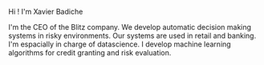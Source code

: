 Hi ! I'm Xavier Badiche

I'm the CEO of the Blitz company. We develop automatic decision making systems in risky environments. Our systems are used in retail and banking.
I'm espacially in charge of datascience. I develop machine learning algorithms for credit granting and risk evaluation.
